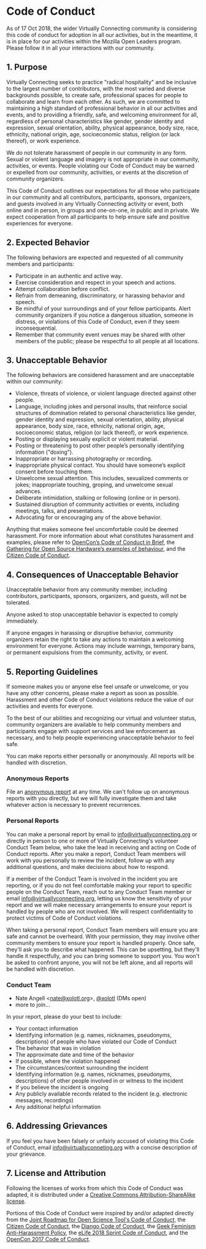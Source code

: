 # Code of Conduct

As of 17 Oct 2018, the wider Virtually Connecting community is considering this code of conduct for adoption in all our activities, but in the meantime, it is in place for our activities within the Mozilla Open Leaders program. Please follow it in all your interactions with our community.

## 1. Purpose

Virtually Connecting seeks to practice "radical hospitality" and be inclusive to the largest number of contributors, with the most varied and diverse backgrounds possible, to create safe, professional spaces for people to collaborate and learn from each other. As such, we are committed to maintaining a high standard of professional behavior in all our activities and events, and to providing a friendly, safe, and welcoming environment for all, regardless of personal characteristics like gender, gender identity and expression, sexual orientation, ability, physical appearance, body size, race, ethnicity, national origin, age, socioeconomic status, religion (or lack thereof), or work experience.

We do not tolerate harassment of people in our community in any form. Sexual or violent language and imagery is not appropriate in our community, activities, or events. People violating our Code of Conduct may be warned or expelled from our community, activities, or events at the discretion of community organizers.

This Code of Conduct outlines our expectations for all those who participate in our community and all contributors, participants, sponsors, organizers, and guests involved in any Virtually Connecting activity or event, both online and in person, in groups and one-on-one, in public and in private. We expect cooperation from all participants to help ensure safe and positive experiences for everyone.

## 2. Expected Behavior

The following behaviors are expected and requested of all community members and participants:

*   Participate in an authentic and active way.
*   Exercise consideration and respect in your speech and actions.
*   Attempt collaboration before conflict.
*   Refrain from demeaning, discriminatory, or harassing behavior and speech.
*   Be mindful of your surroundings and of your fellow participants. Alert community organizers if you notice a dangerous situation, someone in distress, or violations of this Code of Conduct, even if they seem inconsequential.
*   Remember that community event venues may be shared with other members of the public; please be respectful to all people at all locations.

## 3. Unacceptable Behavior

The following behaviors are considered harassment and are unacceptable within our community:

*   Violence, threats of violence, or violent language directed against other people.
*   Language, including jokes and personal insults, that reinforce social structures of domination related to personal characteristics like gender, gender identity and expression, sexual orientation, ability, physical appearance, body size, race, ethnicity, national origin, age, socioeconomic status, religion (or lack thereof), or work experience.
*   Posting or displaying sexually explicit or violent material.
*   Posting or threatening to post other people’s personally identifying information ("doxing").
*   Inappropriate or harrassing photography or recording.
*   Inappropriate physical contact. You should have someone’s explicit consent before touching them.
*   Unwelcome sexual attention. This includes, sexualized comments or jokes; inappropriate touching, groping, and unwelcome sexual advances.
*   Deliberate intimidation, stalking or following (online or in person).
*   Sustained disruption of community activities or events, including meetings, talks, and presentations.
*   Advocating for or encouraging any of the above behavior.

Anything that makes someone feel uncomfortable could be deemed harassment. For more information about what constitutes harassment and examples, please refer to [OpenCon’s Code of Conduct in Brief](http://www.opencon2017.org/code_of_conduct), the [Gathering for Open Source Hardware’s examples of behaviour](http://openhardware.science/gosh-2017/gosh-code-of-conduct/), and the [Citizen Code of Conduct](http://citizencodeofconduct.org/).

## 4. Consequences of Unacceptable Behavior

Unacceptable behavior from any community member, including contributors, participants, sponsors, organizers, and guests, will not be tolerated.

Anyone asked to stop unacceptable behavior is expected to comply immediately.

If anyone engages in harassing or disruptive behavior, community organizers retain the right to take any actions to maintain a welcoming environment for everyone. Actions may include warnings, temporary bans, or permanent expulsions from the community, activity, or event.

## 5. Reporting Guidelines

If someone makes you or anyone else feel unsafe or unwelcome, or you have any other concerns, please make a report as soon as possible. Harassment and other Code of Conduct violations reduce the value of our activities and events for everyone.

To the best of our abilities and recognizing our virtual and volunteer status, community organizers are available to help community members and participants engage with support services and law enforcement as necessary, and to help people experiencing unacceptable behavior to feel safe.

You can make reports either personally or anonymously. All reports will be handled with discretion.

### Anonymous Reports

File an [anonymous report](https://docs.google.com/forms/d/e/1FAIpQLSdIVfMgEUgjSKePxtRchhL09pj_W0npghZ_yaVLD906AZqysg/viewform?usp=sf_link) at any time. We can't follow up on anonymous reports with you directly, but we will fully investigate them and take whatever action is necessary to prevent recurrences.

### Personal Reports

You can make a personal report by email to info@virtuallyconnecting.org or directly in person to one or more of Virtually Connecting's volunteer Conduct Team below, who take the lead in receiving and acting on Code of Conduct reports. After you make a report, Conduct Team members will work with you personally to review the incident, follow up with any additional questions, and make decisions about how to respond.

If a member of the Conduct Team is involved in the incident you are reporting, or if you do not feel comfortable making your report to specific people on the Conduct Team, reach out to any Conduct Team member or email info@virtuallyconnecting.org, letting us know the sensitivity of your report and we will make necessary arrangements to ensure your report is handled by people who are not involved. We will respect confidentiality to protect victims of Code of Conduct violations.

When taking a personal report, Conduct Team members will ensure you are safe and cannot be overheard. With your permission, they may involve other community members to ensure your report is handled properly. Once safe, they'll ask you to describe what happened. This can be upsetting, but they'll handle it respectfully, and you can bring someone to support you. You won't be asked to confront anyone, you will not be left alone, and all reports will be handled with discretion.

### Conduct Team
* Nate Angell <[nate@xolotl.org](mailto:nate@xolotl.org)>, [@xolotl](https://twitter.com/xolotl) (DMs open)
* more to join...

In your report, please do your best to include:
* Your contact information
* Identifying information (e.g. names, nicknames, pseudonyms, descriptions) of people who have violated our Code of Conduct
* The behavior that was in violation
* The approximate date and time of the behavior
* If possible, where the violation happened
* The circumstances/context surrounding the incident
* Identifying information (e.g. names, nicknames, pseudonyms, descriptions) of other people involved in or witness to the incident
* If you believe the incident is ongoing
* Any publicly available records related to the incident (e.g. electronic messages, recordings)
* Any additional helpful information

## 6. Addressing Grievances

If you feel you have been falsely or unfairly accused of violating this Code of Conduct, email info@virtuallyconneting.org with a concise description of your grievance.

## 7. License and Attribution

Following the licenses of works from which this Code of Conduct was adapted, it is distributed under a [Creative Commons Attribution-ShareAlike license](http://creativecommons.org/licenses/by-sa/3.0/).

Portions of this Code of Conduct were inspired by and/or adapted directly from the [Joint Roadmap for Open Science Tool's Code of Conduct](https://github.com/OpenScienceRoadmap/jrost/blob/master/CODE_OF_CONDUCT.md), the [Citizen Code of Conduct](http://citizencodeofconduct.org/), the [Django Code of Conduct](https://www.djangoproject.com/conduct/), the [Geek Feminism Anti-Harassment Policy](http://geekfeminism.wikia.com/wiki/Conference_anti-harassment/Policy), the [eLife 2018 Sprint Code of Conduct](https://elifesciences.org/events/c40798c3/elife-innovation-sprint-2018?utm_source=sprint-IE&utm_medium=website&utm_campaign=sprint-2018), and the [OpenCon 2017 Code of Conduct](http://www.opencon2017.org/code_of_conduct).

